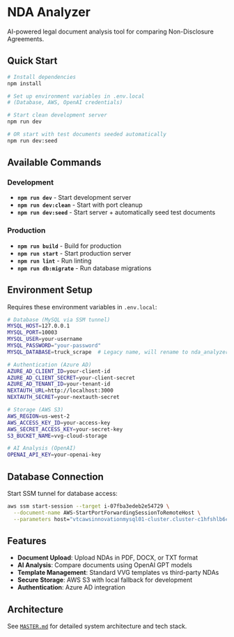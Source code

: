 # NDA Analyzer

AI-powered legal document analysis tool for comparing Non-Disclosure Agreements.

## Quick Start

```bash
# Install dependencies
npm install

# Set up environment variables in .env.local
# (Database, AWS, OpenAI credentials)

# Start clean development server
npm run dev

# OR start with test documents seeded automatically
npm run dev:seed
```

## Available Commands

### Development
- **`npm run dev`** - Start development server
- **`npm run dev:clean`** - Start with port cleanup
- **`npm run dev:seed`** - Start server + automatically seed test documents

### Production
- **`npm run build`** - Build for production
- **`npm run start`** - Start production server
- **`npm run lint`** - Run linting
- **`npm run db:migrate`** - Run database migrations

## Environment Setup

Requires these environment variables in `.env.local`:

```bash
# Database (MySQL via SSM tunnel)
MYSQL_HOST=127.0.0.1
MYSQL_PORT=10003
MYSQL_USER=your-username
MYSQL_PASSWORD="your-password"
MYSQL_DATABASE=truck_scrape  # Legacy name, will rename to nda_analyzer

# Authentication (Azure AD)
AZURE_AD_CLIENT_ID=your-client-id
AZURE_AD_CLIENT_SECRET=your-client-secret
AZURE_AD_TENANT_ID=your-tenant-id
NEXTAUTH_URL=http://localhost:3000
NEXTAUTH_SECRET=your-nextauth-secret

# Storage (AWS S3)
AWS_REGION=us-west-2
AWS_ACCESS_KEY_ID=your-access-key
AWS_SECRET_ACCESS_KEY=your-secret-key
S3_BUCKET_NAME=vvg-cloud-storage

# AI Analysis (OpenAI)
OPENAI_API_KEY=your-openai-key
```

## Database Connection

Start SSM tunnel for database access:

```bash
aws ssm start-session --target i-07fba3edeb2e54729 \
  --document-name AWS-StartPortForwardingSessionToRemoteHost \
  --parameters host="vtcawsinnovationmysql01-cluster.cluster-c1hfshlb6czo.us-west-2.rds.amazonaws.com",portNumber="3306",localPortNumber="10003"
```

## Features

- **Document Upload**: Upload NDAs in PDF, DOCX, or TXT format
- **AI Analysis**: Compare documents using OpenAI GPT models
- **Template Management**: Standard VVG templates vs third-party NDAs
- **Secure Storage**: AWS S3 with local fallback for development
- **Authentication**: Azure AD integration

## Architecture

See [`MASTER.md`](MASTER.md) for detailed system architecture and tech stack.